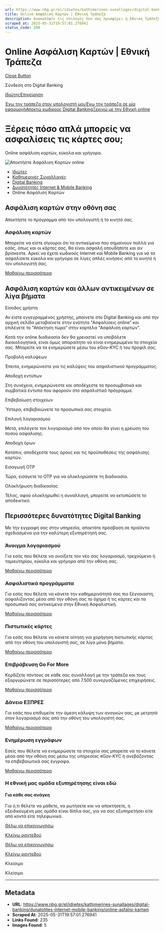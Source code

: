 ```yaml
---
url: https://www.nbg.gr/el/idiwtes/kathimerines-sunallages/digital-banking/dunatotites-internet-mobile-banking/online-asfalisi-kartwn
title: Online Ασφάλιση Καρτών | Εθνική Τράπεζα
description: Ανακαλύψτε τις επιλογές που σας προσφέρει η Εθνική Τράπεζα για online ασφάλιση καρτών. Μάθετε περισσότερα στο site!
scraped_at: 2025-05-31T19:57:01.276941
status_code: 200
---
```


# Online Ασφάλιση Καρτών | Εθνική Τράπεζα

[Close Button](#)

Σύνδεση στο Digital Banking

[Ιδιώτης](https://ibank.nbg.gr/web/?loginType=retail)[Επιχείρηση](https://ibank.nbg.gr/web/?loginType=corporate)

[Έχω την τράπεζα στον υπολογιστή μου](/el/idiwtes/kathimerines-sunallages/digital-banking/internet-banking)[Έχω την τράπεζα σε μία εφαρμογή](/el/idiwtes/kathimerines-sunallages/digital-banking/mobile-banking)[Αποκτώ κωδικούς Digital Banking](/el/idiwtes/kathimerines-sunallages/digital-banking/dunatotites-internet-mobile-banking/ekdosi-kwdikwn-digital-banking)[Ξεκινώ με την Εθνική online](/el/idiwtes/kathimerines-sunallages/digital-banking/ksekiniste-me-thn-ethniki-online)

# Ξέρεις πόσο απλά μπορείς να ασφαλίσεις τις κάρτες σου;

Online ασφάλιση καρτών, εύκολα και γρήγορα.

![Αποκτήστε Ασφάλιση Καρτών online](https://www.nbg.gr/-/jssmedia/Images/idiwtes/kathimerines-sunallages/digital-banking/dunatotites-internet-mobile-banking/NBG-laptop-and-hand-800x800-dynatothtes-internet-mobile-GR-rev.png?h=800&iar=0&w=800&rev=d1e7bee8bfe74a759271a6540529e4ed&hash=0DB98DE606F634ADB74DC868FE0489DF)

  * [Ιδιώτες](/el/idiwtes)
  * [Καθημερινές Συναλλαγές](/el/idiwtes/kathimerines-sunallages)
  * [Digital Banking](/el/idiwtes/kathimerines-sunallages/digital-banking)
  * [Δυνατότητες Internet & Mobile Banking](/el/idiwtes/kathimerines-sunallages/digital-banking/dunatotites-internet-mobile-banking)
  * Online Ασφάλιση Καρτών 

## Ασφάλιση καρτών στην οθόνη σας

Αποκτήστε το πρόγραμμα από τον υπολογιστή ή το κινητό σας.

### Ασφάλιση καρτών

Μπορείτε να είστε σίγουροι ότι τα αντικείμενα που σημαίνουν πολλά για εσάς, όπως και οι κάρτες σας, θα είναι ασφαλή οπουδήποτε και αν βρίσκεστε. Αρκεί να έχετε κωδικούς Internet και Mobile Banking για να τα ασφαλίσετε εύκολα και γρήγορα σε λίγες απλές κινήσεις από το κινητό ή τον υπολογιστή σας.

[ Μαθαίνω περισσότερα ](/el/idiwtes/asfalistika-programmata/asfaleia-kartas-proswpikwn-antikeimenwn)

## Ασφάλιση καρτών και άλλων αντικειμένων σε λίγα βήματα

Είσοδος χρήστη

Αν είστε εγγεγραμμένος χρήστης, μπαίνετε στο Digital Banking και από την αρχική σελίδα μεταβαίνετε στην ενότητα "Ασφαλίσεις online” και επιλέγετε το "Απόκτηση τώρα” στην καρτέλα "Ασφάλιση καρτών". 

Κατά την online διαδικασία δεν θα χρειαστεί να υποβάλετε δικαιολογητικά, είναι όμως απαραίτητο να είναι ενημερωμένα τα στοιχεία σας. Μπορείτε να τα ενημερώσετε μέσω του eGov-KYC ή του προφίλ σας.

Προβολή καλύψεων

Έπειτα, ενημερώνεστε για τις καλύψεις του ασφαλιστικού προγράμματος.

Αποδοχή εντύπων

Στη συνέχεια, ενημερώνεστε και αποδέχεστε τα προσυμβατικά και συμβατικά έντυπα που αφορούν στο ασφαλιστικό πρόγραμμα.

Επιβεβαίωση στοιχείων

Ύστερα, επιβεβαιώνετε τα προσωπικά σας στοιχεία.

Επιλογή λογαριασμού

Μετά, επιλέγετε τον λογαριασμό από τον οποίο θα γίνει η χρέωση του ποσού ασφάλισης.

Αποδοχή όρων

Κατόπιν, αποδέχεστε τους όρους και τις προϋποθέσεις της ασφάλισης καρτών.

Εισαγωγή OTP

Τώρα, εισάγετε το OTP για να ολοκληρώσετε τη διαδικασία.

Ολοκλήρωση διαδικασίας

Τέλος, αφού ολοκληρωθεί η συναλλαγή, μπορείτε να εκτυπώσετε το αποδεικτικό.

## Περισσότερες δυνατότητες Digital Banking

Με την εγγραφή σας στην υπηρεσία, αποκτάτε πρόσβαση σε προϊόντα σχεδιασμένα για την καλύτερη εξυπηρέτησή σας.

### Άνοιγμα λογαριασμού

Για εσάς που θέλετε να ανοίξετε τον νέο σας λογαριασμό, τρεχούμενο ή ταμιευτηρίου, εύκολα και γρήγορα από την οθόνη σας.

[Μαθαίνω περισσότερα](/el/idiwtes/kathimerines-sunallages/digital-banking/dunatotites-internet-mobile-banking/anoigma-neou-logariasmou "Μαθαίνω περισσότερα")

### Ασφαλιστικά προγράμματα

Για εσάς που θέλετε να κάνετε την καθημερινότητά σας πιο ξέγνοιαστη, ασφαλίζοντας μέσα από την οθόνη σας το όχημα ή τις κάρτες και τα προσωπικά σας αντικείμενα στην Εθνική Ασφαλιστική.

[Μαθαίνω περισσότερα](/el/idiwtes/asfalistika-programmata "Μαθαίνω περισσότερα")

### Πιστωτικές κάρτες

Για εσάς που θέλετε να κάνετε αίτηση για χορήγηση πιστωτικής κάρτας από την οθόνη του υπολογιστή σας, σε λίγα μόνο βήματα.

[Μαθαίνω περισσότερα](/el/idiwtes/kathimerines-sunallages/digital-banking/dunatotites-internet-mobile-banking/pistwtiki-karta-online "Μαθαίνω περισσότερα")

### Επιβράβευση Go For More

Κερδίζετε πόντους σε κάθε σας συναλλαγή με την τράπεζα και τους εξαργυρώνετε σε περισσότερες από 7.500 συνεργαζόμενες επιχειρήσεις.

[Μαθαίνω περισσότερα](/el/go4more "Μαθαίνω περισσότερα")

### Δάνειο ΕΞΠΡΕΣ

Για εσάς που επιθυμείτε την άμεση κάλυψη των αναγκών σας, με μετρητά στον λογαριασμό σας από την οθόνη του υπολογιστή σας.

[Μαθαίνω περισσότερα](/el/idiwtes/daneia/proswpika-daneia/express "Μαθαίνω περισσότερα")

### Ενημέρωση εγγράφων 

Εσείς που θέλετε να ενημερώσετε τα στοιχεία σας μπορείτε να το κάνετε μέσα από την οθόνη σας μέσω της υπηρεσίας eGov-KYC ή ανεβάζοντας τα επιβεβαιωτικά σας έγγραφα.

[Μαθαίνω περισσότερα](/el/idiwtes/kathimerines-sunallages/digital-banking/dunatotites-internet-mobile-banking/epikairopoiisi-stoixeiwn-sthn-ethniki-trapeza-meso-digital-banking "Μαθαίνω περισσότερα")

### Η εθνική μας ομάδα εξυπηρέτησης είναι εδώ

#### Για κάθε σας ανάγκη

Για ό,τι θέλετε να μάθετε, να ρωτήσετε και να αποκτήσετε, η εξειδικευμένη μας ομάδα είναι δίπλα σας, για να σας εξυπηρετήσει είτε από κοντά είτε τηλεφωνικά.

[Θέλω να επικοινωνήσω](/el/footer/epikoinwnia)

[ Κλείνω ραντεβού ](#)

[Θέλω να επικοινωνήσω](/el/footer/epikoinwnia)

[ Κλείνω ραντεβού ](#)

Κλείσιμο

Κλείσιμο

---

## Metadata

- **URL**: https://www.nbg.gr/el/idiwtes/kathimerines-sunallages/digital-banking/dunatotites-internet-mobile-banking/online-asfalisi-kartwn
- **Scraped At**: 2025-05-31T19:57:01.276941
- **Links Found**: 235
- **Images Found**: 5
